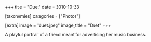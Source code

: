 +++
title = "Duet"
date = 2010-10-23

[taxonomies]
categories = ["Photos"]

[extra]
image = "duet.jpeg"
image_title = "Duet"
+++

A playful portrait of a friend meant for advertising her music business.
